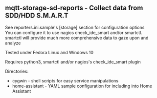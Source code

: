## mqtt-storage-sd-reports - Collect data from SDD/HDD S.M.A.R.T
See reporters.ini.sample's [storage] section for configuration options  
You can configure it to use nagios check_ide_smart and/or smartctl.  
smartctl will provide much more comprehensive data to gaze upon and analyze  

Tested under Fedora Linux and Windows 10  

Requires python3, smartctl and/or nagios's check_ide_smart plugin  

Directories:
* cygwin - shell scripts for easy service manipulations
* home-assistant - YAML sample configuration for including into Home Assistant
